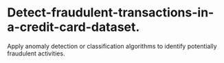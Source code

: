 # Detect-fraudulent-transactions-in-a-credit-card-dataset.
Apply anomaly detection or classification algorithms to identify potentially fraudulent activities.

